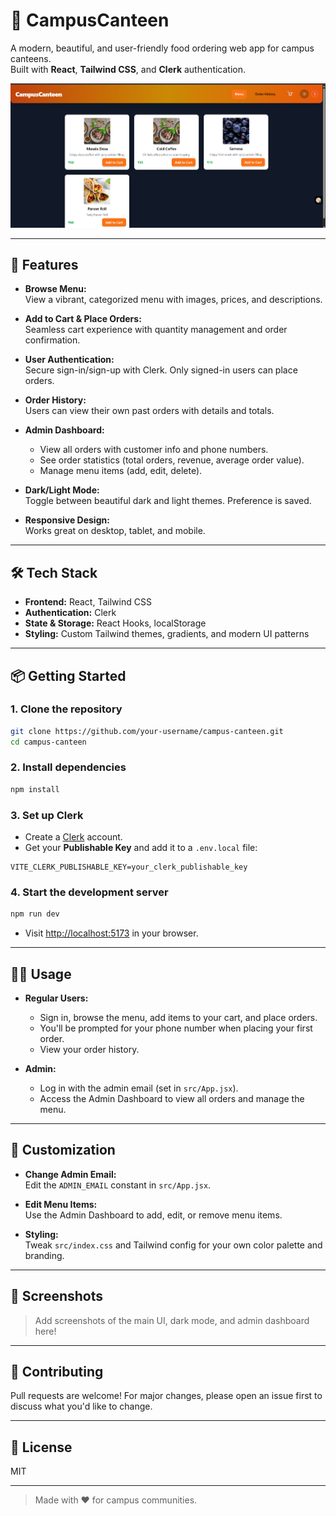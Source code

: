 # 🥪 CampusCanteen

A modern, beautiful, and user-friendly food ordering web app for campus canteens.  
Built with **React**, **Tailwind CSS**, and **Clerk** authentication.

![CampusCanteen Screenshot](./screenshot.png)

---

## 🚀 Features

- **Browse Menu:**  
  View a vibrant, categorized menu with images, prices, and descriptions.

- **Add to Cart & Place Orders:**  
  Seamless cart experience with quantity management and order confirmation.

- **User Authentication:**  
  Secure sign-in/sign-up with Clerk. Only signed-in users can place orders.

- **Order History:**  
  Users can view their own past orders with details and totals.

- **Admin Dashboard:**  
  - View all orders with customer info and phone numbers.
  - See order statistics (total orders, revenue, average order value).
  - Manage menu items (add, edit, delete).

- **Dark/Light Mode:**  
  Toggle between beautiful dark and light themes. Preference is saved.

- **Responsive Design:**  
  Works great on desktop, tablet, and mobile.

---

## 🛠️ Tech Stack

- **Frontend:** React, Tailwind CSS
- **Authentication:** Clerk
- **State & Storage:** React Hooks, localStorage
- **Styling:** Custom Tailwind themes, gradients, and modern UI patterns

---

## 📦 Getting Started

### 1. Clone the repository

```bash
git clone https://github.com/your-username/campus-canteen.git
cd campus-canteen
```

### 2. Install dependencies

```bash
npm install
```

### 3. Set up Clerk

- Create a [Clerk](https://clerk.com/) account.
- Get your **Publishable Key** and add it to a `.env.local` file:

```
VITE_CLERK_PUBLISHABLE_KEY=your_clerk_publishable_key
```

### 4. Start the development server

```bash
npm run dev
```

- Visit [http://localhost:5173](http://localhost:5173) in your browser.

---

## 🧑‍💻 Usage

- **Regular Users:**  
  - Sign in, browse the menu, add items to your cart, and place orders.
  - You'll be prompted for your phone number when placing your first order.
  - View your order history.

- **Admin:**  
  - Log in with the admin email (set in `src/App.jsx`).
  - Access the Admin Dashboard to view all orders and manage the menu.

---

## 🎨 Customization

- **Change Admin Email:**  
  Edit the `ADMIN_EMAIL` constant in `src/App.jsx`.

- **Edit Menu Items:**  
  Use the Admin Dashboard to add, edit, or remove menu items.

- **Styling:**  
  Tweak `src/index.css` and Tailwind config for your own color palette and branding.

---

## 📸 Screenshots

> Add screenshots of the main UI, dark mode, and admin dashboard here!

---

## 🤝 Contributing

Pull requests are welcome! For major changes, please open an issue first to discuss what you'd like to change.

---

## 📄 License

MIT

---

> Made with ❤️ for campus communities.
